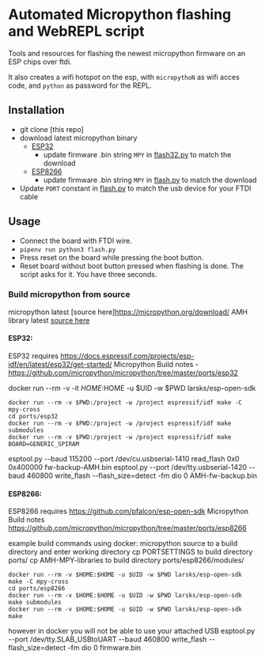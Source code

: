 # Automated Micropython flashing and WebREPL script
Tools and resources for flashing the newest micropython firmware on an ESP chips over ftdi. 

It also creates a wifi hotspot on the esp, with `micropythoN` as wifi acces code, and `python` as password for the REPL.

## Installation
- git clone [this repo]
- download latest micropython binary
  - [ESP32](https://micropython.org/download/esp32spiram/)
    - update firmware .bin string `MPY` in [flash32.py](flash32.py) to match the download 
  - [ESP8266](https://micropython.org/download/esp8266/)
     - update firmware .bin string `MPY` in [flash.py](flash.py) to match the download 
- Update `PORT` constant in [flash.py](flash.py) to match the usb device for your FTDI cable

## Usage
- Connect the board with FTDI wire.
- `pipenv run python3 flash.py`
- Press reset on the board while pressing the boot button.
- Reset board without boot button pressed when flashing is done. The script asks for it. You have three seconds. 

### Build micropython from source 
micropython latest [source here]https://micropython.org/download/
AMH library latest [source here](https://github.com/antonvh/mpy-robot-tools/tree/master/mpy_robot_tools)

#### ESP32:
ESP32 requires https://docs.espressif.com/projects/esp-idf/en/latest/esp32/get-started/
Micropython Build notes - https://github.com/micropython/micropython/tree/master/ports/esp32

docker run --rm -v -it $HOME:$HOME -u $UID -w $PWD larsks/esp-open-sdk
```
docker run --rm -v $PWD:/project -w /project espressif/idf make -C mpy-cross
cd ports/esp32
docker run --rm -v $PWD:/project -w /project espressif/idf make submodules
docker run --rm -v $PWD:/project -w /project espressif/idf make BOARD=GENERIC_SPIRAM
```
esptool.py --baud 115200 --port /dev/cu.usbserial-1410 read_flash 0x0 0x400000 fw-backup-AMH.bin
esptool.py --port /dev/tty.usbserial-1420 --baud 460800 write_flash --flash_size=detect -fm dio 0 AMH-fw-backup.bin

#### ESP8266:
ESP8266 requires https://github.com/pfalcon/esp-open-sdk 
Micropython Build notes https://github.com/micropython/micropython/tree/master/ports/esp8266 

example build commands using docker:
micropython source to a build directory and enter working directory
cp PORTSETTINGS to build directory ports/
cp AMH-MPY-libraries to build directory ports/esp8266/modules/

```
docker run --rm -v $HOME:$HOME -u $UID -w $PWD larsks/esp-open-sdk make -C mpy-cross
cd ports/esp8266
docker run --rm -v $HOME:$HOME -u $UID -w $PWD larsks/esp-open-sdk make submodules
docker run --rm -v $HOME:$HOME -u $UID -w $PWD larsks/esp-open-sdk make
```
however in docker you will not be able to use your attached USB
esptool.py --port /dev/tty.SLAB_USBtoUART --baud 460800 write_flash --flash_size=detect -fm dio 0 firmware.bin
